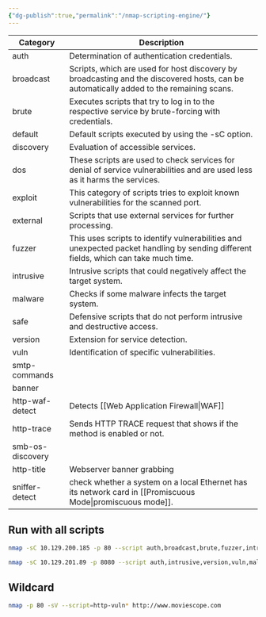 ```yaml
---
{"dg-publish":true,"permalink":"/nmap-scripting-engine/"}
---
```



| Category         | Description                                                                                                                             |
| ---------------- | --------------------------------------------------------------------------------------------------------------------------------------- |
| auth             | Determination of authentication credentials.                                                                                            |
| broadcast        | Scripts, which are used for host discovery by broadcasting and the discovered hosts, can be automatically added to the remaining scans. |
| brute            | Executes scripts that try to log in to the respective service by brute-forcing with credentials.                                        |
| default          | Default scripts executed by using the -sC option.                                                                                       |
| discovery        | Evaluation of accessible services.                                                                                                      |
| dos              | These scripts are used to check services for denial of service vulnerabilities and are used less as it harms the services.              |
| exploit          | This category of scripts tries to exploit known vulnerabilities for the scanned port.                                                   |
| external         | Scripts that use external services for further processing.                                                                              |
| fuzzer           | This uses scripts to identify vulnerabilities and unexpected packet handling by sending different fields, which can take much time.     |
| intrusive        | Intrusive scripts that could negatively affect the target system.                                                                       |
| malware          | Checks if some malware infects the target system.                                                                                       |
| safe             | Defensive scripts that do not perform intrusive and destructive access.                                                                 |
| version          | Extension for service detection.                                                                                                        |
| vuln             | Identification of specific vulnerabilities.                                                                                             |
| smtp-commands    |                                                                                                                                         |
| banner           |                                                                                                                                         |
| http-waf-detect  | Detects [[Web Application Firewall\|WAF]]                                                                                               |
| http-trace       | Sends HTTP TRACE request that shows if the method is enabled or not.                                                                    |
| smb-os-discovery |                                                                                                                                         |
| http-title       | Webserver banner grabbing                                                                                                               |
| sniffer-detect   | check whether a system on a local Ethernet has its network card in [[Promiscuous Mode\|promiscuous mode]].                                                |

## Run with all scripts

```bash
nmap -sC 10.129.200.185 -p 80 --script auth,broadcast,brute,fuzzer,intrusive,version,vuln,malware,exploit,external,dos
```

```bash
nmap -sC 10.129.201.89 -p 8080 --script auth,intrusive,version,vuln,malware,exploit,banner
```

## Wildcard

```bash
nmap -p 80 -sV --script=http-vuln* http://www.moviescope.com
```